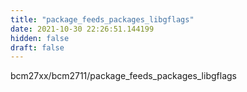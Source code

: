 ```yaml
---
title: "package_feeds_packages_libgflags"
date: 2021-10-30 22:26:51.144199
hidden: false
draft: false
---
```


bcm27xx/bcm2711/package_feeds_packages_libgflags

